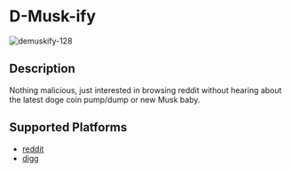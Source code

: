 # D-Musk-ify

![demuskify-128](https://user-images.githubusercontent.com/15986207/179302829-ba5146d5-fef0-48cd-a9fa-9d5816cce24e.jpg)

## Description

Nothing malicious, just interested in browsing reddit without hearing about the latest doge coin pump/dump or new Musk baby.

## Supported Platforms

- [reddit](https://www.reddit.com/)
- [digg](https://www.digg.com/)

